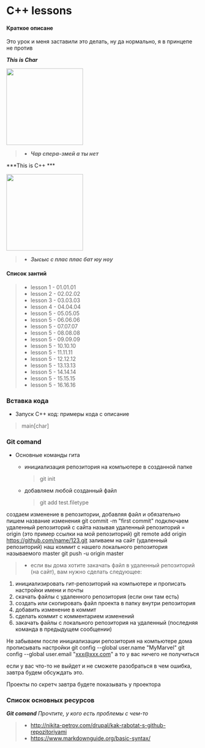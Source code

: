 # C++ lessons

#### Краткое описане
Это урок и меня заставили это делать, ну да нормально, я в принцепе не против

***This is Char***

<img src="https://vignette.wikia.nocookie.net/ninjago/images/0/07/%D0%96%D0%B5%D0%B7%D0%BB%D0%90%D1%84%D0%B8%D0%B3%D0%B5%D0%B7%D0%BB.jpg/revision/latest?cb=20190610091622&path-prefix=ru" width="200" height="200" />

> - ***Чар спера-змей а ты нет***

***This is C++ ***

<img src="https://cdn.tproger.ru/wp-content/uploads/2019/06/cpp-hidden-features-mini-880x308.jpg" width="200" height="200" />

> - ***Зысыс с плас плас бат юу ноу***

#### Список зантий
> - lesson 1 - 01.01.01
> - lesson 2 - 02.02.02
> - lesson 3 - 03.03.03
> - lesson 4 - 04.04.04
> - lesson 5 - 05.05.05
> - lesson 5 - 06.06.06
> - lesson 5 - 07.07.07
> - lesson 5 - 08.08.08
> - lesson 5 - 09.09.09
> - lesson 5 - 10.10.10
> - lesson 5 - 11.11.11
> - lesson 5 - 12.12.12
> - lesson 5 - 13.13.13
> - lesson 5 - 14.14.14
> - lesson 5 - 15.15.15
> - lesson 5 - 16.16.16

### Вставка кода

- Запуск C++ код: примеры кода с описание
> main[char]

### Git comand

- Основные команды гита 
  * инициализация репозитория на компьютере в созданной папке
    > git init

  * добавляем любой созданный файл
    > git add test.filetype

создаем изменение в репозитории, добавляя файл и обязательно пишем название изменения
git commit -m "first commit"
подключаем удаленный репозиторий с сайта называя удаленный репозиторий = origin (это пример ссылки на мой репозиторий)
git remote add origin https://github.com/name/123.git
заливаем на сайт (удаленный репозиторий) наш коммит с нашего локального репозитория называемого master
git push -u origin master

> - если вы дома хотите закачать файл в удаленный репозиторий (на сайт), вам нужно сделать следующее:
1. инициализировать гит-репозиторий на компьютере и прописать настройки имени и почты
2. скачать файлы с удаленного репозитория (если они там есть)
3. создать или скопировать файл проекта в папку внутри репозитория
4. добавить изменение в коммит
5. сделать коммит с комментарием изменений
6. закачать файлы с локального репозитория на удаленный (последняя команда в предыдущем сообщении)

Не забываем после инициализации репозитория на компьютере дома прописывать настройки
git config --global user.name "MyMarvel"
git config --global user.email "xxx@xxx.com"
а то у вас ничего не получиться

если у вас что-то не выйдет и не сможете разобраться в чем ошибка, завтра будем обсуждать это. 

Проекты по скретч завтра будете показывать у проектора

### Список основных ресурсов
***Git comand***
*Прочтите, у кого есть проблемы с чем-то*
> - http://nikita-petrov.com/drupal/kak-rabotat-s-github-repozitoriyami
> - https://www.markdownguide.org/basic-syntax/
